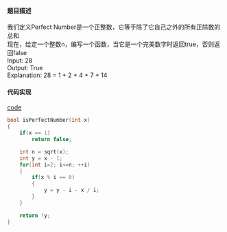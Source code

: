 #### 题目描述
我们定义Perfect Number是一个正整数，它等于除了它自己之外的所有正除数的总和  
现在，给定一个整数n，编写一个函数，当它是一个完美数字时返回true，否则返回false  
Input: 28  
Output: True  
Explanation: 28 = 1 + 2 + 4 + 7 + 14

#### 代码实现

[code](/Math/perfect_number.cpp)

```cpp
bool isPerfectNumber(int x)
{
	if(x == 1)
		return false;

	int n = sqrt(x);
	int y = x - 1;
	for(int i=2; i<=n; ++i)
	{
		if(x % i == 0)
		{
			y = y - i - x / i;
		}
	}

	return !y;
}
```